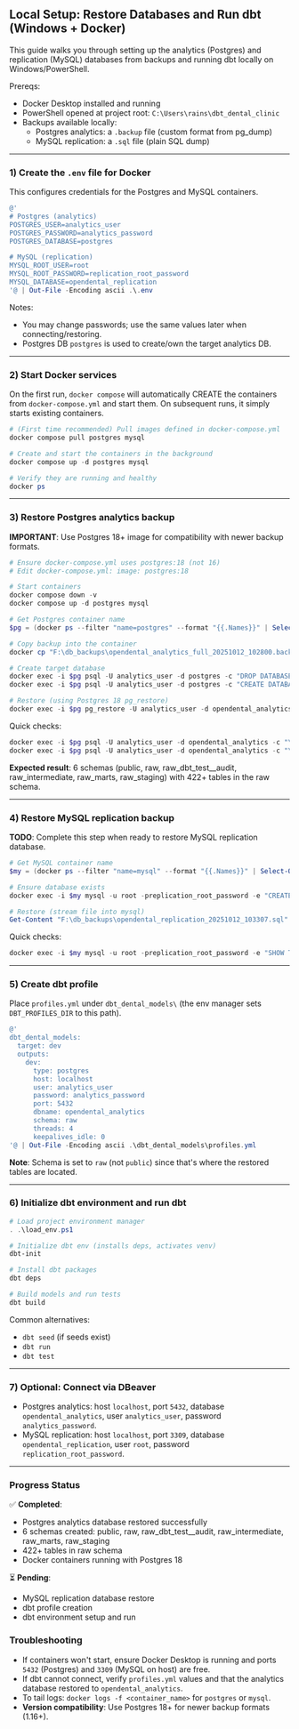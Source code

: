 ## Local Setup: Restore Databases and Run dbt (Windows + Docker)

This guide walks you through setting up the analytics (Postgres) and replication (MySQL) databases from backups and running dbt locally on Windows/PowerShell.

Prereqs:
- Docker Desktop installed and running
- PowerShell opened at project root: `C:\Users\rains\dbt_dental_clinic`
- Backups available locally:
  - Postgres analytics: a `.backup` file (custom format from pg_dump)
  - MySQL replication: a `.sql` file (plain SQL dump)

---

### 1) Create the `.env` file for Docker

This configures credentials for the Postgres and MySQL containers.

```powershell
@'
# Postgres (analytics)
POSTGRES_USER=analytics_user
POSTGRES_PASSWORD=analytics_password
POSTGRES_DATABASE=postgres

# MySQL (replication)
MYSQL_ROOT_USER=root
MYSQL_ROOT_PASSWORD=replication_root_password
MYSQL_DATABASE=opendental_replication
'@ | Out-File -Encoding ascii .\.env
```

Notes:
- You may change passwords; use the same values later when connecting/restoring.
- Postgres DB `postgres` is used to create/own the target analytics DB.

---

### 2) Start Docker services

On the first run, `docker compose` will automatically CREATE the containers from `docker-compose.yml` and start them. On subsequent runs, it simply starts existing containers.

```powershell
# (First time recommended) Pull images defined in docker-compose.yml
docker compose pull postgres mysql

# Create and start the containers in the background
docker compose up -d postgres mysql

# Verify they are running and healthy
docker ps
```

---

### 3) Restore Postgres analytics backup

**IMPORTANT**: Use Postgres 18+ image for compatibility with newer backup formats.

```powershell
# Ensure docker-compose.yml uses postgres:18 (not 16)
# Edit docker-compose.yml: image: postgres:18

# Start containers
docker compose down -v
docker compose up -d postgres mysql

# Get Postgres container name
$pg = (docker ps --filter "name=postgres" --format "{{.Names}}" | Select-Object -First 1)

# Copy backup into the container
docker cp "F:\db_backups\opendental_analytics_full_20251012_102800.backup" "${pg}:/tmp/analytics.backup"

# Create target database
docker exec -i $pg psql -U analytics_user -d postgres -c "DROP DATABASE IF EXISTS opendental_analytics;"
docker exec -i $pg psql -U analytics_user -d postgres -c "CREATE DATABASE opendental_analytics OWNER analytics_user;"

# Restore (using Postgres 18 pg_restore)
docker exec -i $pg pg_restore -U analytics_user -d opendental_analytics -Fc /tmp/analytics.backup --clean --if-exists --no-owner --no-privileges
```

Quick checks:

```powershell
docker exec -i $pg psql -U analytics_user -d opendental_analytics -c "\dn"
docker exec -i $pg psql -U analytics_user -d opendental_analytics -c "\dt raw.*"
```

**Expected result**: 6 schemas (public, raw, raw_dbt_test__audit, raw_intermediate, raw_marts, raw_staging) with 422+ tables in the raw schema.

---

### 4) Restore MySQL replication backup

**TODO**: Complete this step when ready to restore MySQL replication database.

```powershell
# Get MySQL container name
$my = (docker ps --filter "name=mysql" --format "{{.Names}}" | Select-Object -First 1)

# Ensure database exists
docker exec -i $my mysql -u root -preplication_root_password -e "CREATE DATABASE IF NOT EXISTS opendental_replication CHARACTER SET utf8mb4 COLLATE utf8mb4_0900_ai_ci;"

# Restore (stream file into mysql)
Get-Content "F:\db_backups\opendental_replication_20251012_103307.sql" -Raw | docker exec -i $my mysql -u root -preplication_root_password opendental_replication
```

Quick checks:

```powershell
docker exec -i $my mysql -u root -preplication_root_password -e "SHOW TABLES FROM opendental_replication LIMIT 10;"
```

---

### 5) Create dbt profile

Place `profiles.yml` under `dbt_dental_models\` (the env manager sets `DBT_PROFILES_DIR` to this path).

```powershell
@'
dbt_dental_models:
  target: dev
  outputs:
    dev:
      type: postgres
      host: localhost
      user: analytics_user
      password: analytics_password
      port: 5432
      dbname: opendental_analytics
      schema: raw
      threads: 4
      keepalives_idle: 0
'@ | Out-File -Encoding ascii .\dbt_dental_models\profiles.yml
```

**Note**: Schema is set to `raw` (not `public`) since that's where the restored tables are located.

---

### 6) Initialize dbt environment and run dbt

```powershell
# Load project environment manager
. .\load_env.ps1

# Initialize dbt env (installs deps, activates venv)
dbt-init

# Install dbt packages
dbt deps

# Build models and run tests
dbt build
```

Common alternatives:
- `dbt seed` (if seeds exist)
- `dbt run`
- `dbt test`

---

### 7) Optional: Connect via DBeaver

- Postgres analytics: host `localhost`, port `5432`, database `opendental_analytics`, user `analytics_user`, password `analytics_password`.
- MySQL replication: host `localhost`, port `3309`, database `opendental_replication`, user `root`, password `replication_root_password`.

---

### Progress Status

✅ **Completed**:
- Postgres analytics database restored successfully
- 6 schemas created: public, raw, raw_dbt_test__audit, raw_intermediate, raw_marts, raw_staging
- 422+ tables in raw schema
- Docker containers running with Postgres 18

⏳ **Pending**:
- MySQL replication database restore
- dbt profile creation
- dbt environment setup and run

### Troubleshooting

- If containers won't start, ensure Docker Desktop is running and ports `5432` (Postgres) and `3309` (MySQL on host) are free.
- If dbt cannot connect, verify `profiles.yml` values and that the analytics database restored to `opendental_analytics`.
- To tail logs: `docker logs -f <container_name>` for `postgres` or `mysql`.
- **Version compatibility**: Use Postgres 18+ for newer backup formats (1.16+).
